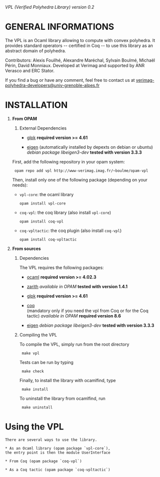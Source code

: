 _VPL (Verified Polyhedra Library) version 0.2_

# GENERAL INFORMATIONS

The VPL is an Ocaml library allowing to compute with convex polyhedra. 
It provides standard operators -- certified in Coq -- to use this library as an abstract domain of polyhedra.

Contributors: Alexis Fouilhé, Alexandre Maréchal, Sylvain Boulmé, Michaël Périn, David Monniaux.
Developed at Verimag and supported by ANR Verasco and ERC Stator.

If you find a bug or have any comment, feel free to contact us at verimag-polyhedra-developers@univ-grenoble-alpes.fr

# INSTALLATION

1. __From OPAM__
	
	1. External Dependencies 
	
		* [glpk](https://www.gnu.org/software/glpk/)
		__required version >= 4.61__
		
		* [eigen](http://eigen.tuxfamily.org/)
		(automatically installed by depexts on debian or ubuntu)
		_debian package libeigen3-dev_
		__tested with version 3.3.3__
		
	
	First, add the following repository in your opam system:

    	opam repo add vpl http://www-verimag.imag.fr/~boulme/opam-vpl

	Then, install only one of the following package (depending on your needs):

	* `vpl-core`: the ocaml library

		```
		opam install vpl-core
		```
		 
	* `coq-vpl`: the coq library (also install `vpl-core`)

		```
		opam install coq-vpl
		```

	* `coq-vpltactic`: the coq plugin (also install `coq-vpl`)

		```
		opam install coq-vpltactic
		```
2. __From sources__

	1. Dependencies

		The VPL requires the following packages:
	
		* [ocaml](http://caml.inria.fr/ocaml/index.en.html)
		__required version >= 4.02.3__
	
		* [zarith](https://forge.ocamlcore.org/projects/zarith)
		_available in OPAM_
		__tested with version 1.4.1__
		
		* [glpk](https://www.gnu.org/software/glpk/)
		__required version >= 4.61__

		* [coq](https://coq.inria.fr/)	
		(mandatory only if you need the vpl from Coq or for the Coq tactic) 
		_available in OPAM_
		__required version 8.6__
	
		* [eigen](http://eigen.tuxfamily.org/)
		_debian package libeigen3-dev_
		__tested with version 3.3.3__
	
	2. Compiling the VPL

		To compile the VPL, simply run from the root directory
	
			make vpl
	
		Tests can be run by typing
		
			make check
		
		Finally, to install the library with ocamlfind, type
		
			make install
	
		To uninstall the library from ocamlfind, run 
		
			make uninstall

# Using the VPL

	There are several ways to use the library.

	* As an Ocaml library (opam package `vpl-core`),
	the entry point is then the module UserInterface

	* From Coq (opam package `coq-vpl`)

	* As a Coq tactic (opam package `coq-vpltactic`)
